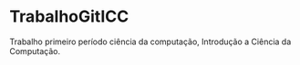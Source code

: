 # TrabalhoGitICC
Trabalho primeiro período ciência da computação, Introdução a Ciência da Computação.
